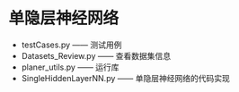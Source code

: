 # 单隐层神经网络
+ testCases.py —— 测试用例
+ Datasets_Review.py —— 查看数据集信息
+ planer_utils.py —— 运行库
+ SingleHiddenLayerNN.py —— 单隐层神经网络的代码实现
